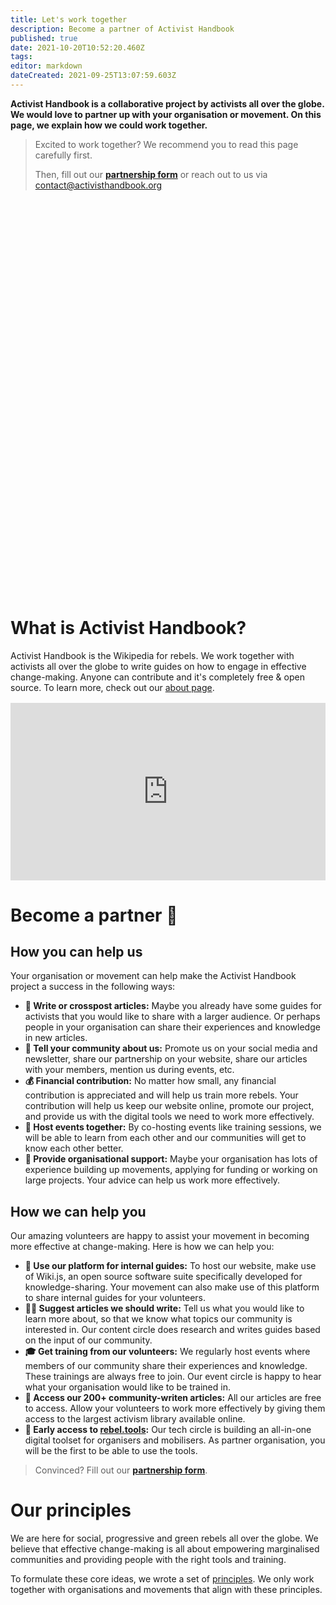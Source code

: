 ```yaml
---
title: Let's work together
description: Become a partner of Activist Handbook
published: true
date: 2021-10-20T10:52:20.460Z
tags: 
editor: markdown
dateCreated: 2021-09-25T13:07:59.603Z
---
```


**Activist Handbook is a collaborative project by activists all over the globe.  We would love to partner up with your organisation or movement. On this page, we explain how we could work together.**

> Excited to work together? We recommend you to read this page carefully first. 
>
> Then, fill out our **[partnership form](https://airtable.com/shrPR6xjDVSJNttuj)** or reach out to us via contact@activisthandbook.org

<!-- Calendly inline widget begin -->
<div class="calendly-inline-widget" data-url="https://calendly.com/activisthandbook/partner?hide_event_type_details=1&hide_gdpr_banner=1&primary_color=d70057" style="min-width:320px;height:630px;"></div>
<script type="text/javascript" src="https://assets.calendly.com/assets/external/widget.js" async></script>
<!-- Calendly inline widget end -->

# What is Activist Handbook?
Activist Handbook is the Wikipedia for rebels. We work together with activists all over the globe to write guides on how to engage in effective change-making. Anyone can contribute and it's completely free & open source. To learn more, check out our [about page](/en/about).

<div style="position: relative;padding-bottom: 56.25%;height: 0;margin-top:16px;">
  <iframe src="https://pitch.com/embed/180f8fdc-b9cb-4a84-8906-20ac0d2d7472" allow="fullscreen" allowfullscreen="" width="100%" height="100%" style="border:0;position: absolute;top: 0;left: 0;"></iframe>
</div>

# Become a partner 🙌
## How you can help us
Your organisation or movement can help make the Activist Handbook project a success in the following ways:
- **📝 Write or crosspost articles:** Maybe you already have some guides for activists that you would like to share with a larger audience. Or perhaps people in your organisation can share their experiences and knowledge in new articles.
- **📢 Tell your community about us:** Promote us on your social media and newsletter, share our partnership on your website, share our articles with your members, mention us during events, etc.
- **💰 Financial contribution:** No matter how small, any financial contribution is appreciated and will help us train more rebels. Your contribution will help us keep our website online, promote our project, and provide us with the digital tools we need to work more effectively.
- **📆 Host events together:** By co-hosting events like training sessions, we will be able to learn from each other and our communities will get to know each other better.
- **💪 Provide organisational support:** Maybe your organisation has lots of experience building up movements, applying for funding or working on large projects. Your advice can help us work more effectively.

## How we can help you
Our amazing volunteers are happy to assist your movement in becoming more effective at change-making. Here is how we can help you:
- **📕 Use our platform for internal guides:** To host our website, make use of Wiki.js, an open source software suite specifically developed for knowledge-sharing. Your movement can also make use of this platform to share internal guides for your volunteers.
- **🙋‍♀️ Suggest articles we should write:** Tell us what you would like to learn more about, so that we know what topics our community is interested in. Our content circle does research and writes guides based on the input of our community.
- **🎓 Get training from our volunteers:** We regularly host events where members of our community share their experiences and knowledge. These trainings are always free to join. Our event circle is happy to hear what your organisation would like to be trained in.
- **📖 Access our 200+ community-writen articles:** All our articles are free to access. Allow your volunteers to work more effectively by giving them access to the largest activism library available online.
- **🦋 Early access to [rebel.tools](https://rebel.tools):** Our tech circle is building an all-in-one digital toolset for organisers and mobilisers. As partner organisation, you will be the first to be able to use the tools.

> Convinced? Fill out our **[partnership form](https://airtable.com/shrPR6xjDVSJNttuj)**.

# Our principles
We are here for social, progressive and green rebels all over the globe. We believe that effective change-making is all about empowering marginalised communities and providing people with the right tools and training.

To formulate these core ideas, we wrote a set of [principles](/en/about/principles). We only work together with organisations and movements that align with these principles.